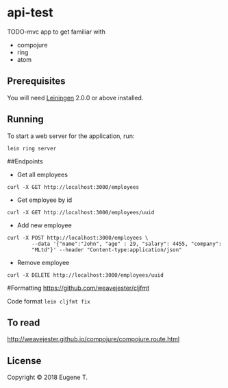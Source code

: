# api-test

TODO-mvc app to get familiar with 
 - compojure
 - ring
 - atom

## Prerequisites

You will need [Leiningen][] 2.0.0 or above installed.

[leiningen]: https://github.com/technomancy/leiningen

## Running

To start a web server for the application, run:

    lein ring server

##Endpoints
 - Get all employees
 
 ```curl -X GET http://localhost:3000/employees```

- Get employee by id

 ```curl -X GET http://localhost:3000/employees/uuid```

- Add new employee

```
curl -X POST http://localhost:3000/employees \
        --data '{"name":"John", "age" : 29, "salary": 4455, "company": 
        "MLtd"}' --header "Content-type:application/json"
```

- Remove employee

```
curl -X DELETE http://localhost:3000/employees/uuid       
```

#Formatting
https://github.com/weavejester/cljfmt

Code format 
```lein cljfmt fix```


## To read
http://weavejester.github.io/compojure/compojure.route.html




## License

Copyright © 2018 Eugene T.

